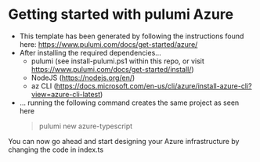 # Getting started with pulumi Azure

- This template has been generated by following the instructions found here: https://www.pulumi.com/docs/get-started/azure/
- After installing the required dependencies...
  - pulumi (see install-pulumi.ps1 within this repo, or visit https://www.pulumi.com/docs/get-started/install/)
  - NodeJS (https://nodejs.org/en/)
  - az CLI (https://docs.microsoft.com/en-us/cli/azure/install-azure-cli?view=azure-cli-latest)
- ... running the following command creates the same project as seen here
  > pulumi new azure-typescript

You can now go ahead and start designing your Azure infrastructure by changing the code in index.ts